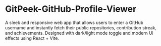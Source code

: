 # GitPeek-GitHub-Profile-Viewer
A sleek and responsive web app that allows users to enter a GitHub username and instantly fetch their public repositories, contribution streak, and achievements. Designed with dark/light mode toggle and modern UI effects using React + Vite.
